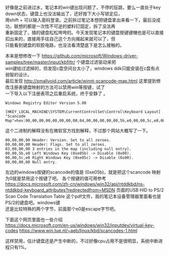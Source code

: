 好像是之前进过水，笔记本的win键出现问题了，不停的狂跳，要么一直处于key down状态，键盘上也没法输出了，还好按下大小写锁定后，   
用shift + 可以输入密码登录。之前拆过笔记本想把键盘拿出来看一下，最后没成功，联想的都是一次性不可逆的塑料钉固定，拆了没法再   
重新固定了，搞的键盘松松垮垮的。今天发现笔记本的键盘按键键帽也是可以直接扣出来的，直接用手往自己这个方向揭起来就可以了，但   
只能看到键盘的软胶电路，也没法看清楚底下是怎么接触的。   

本来是想修改一下 https://github.com/microsoft/Windows-driver-samples/tree/master/input/kbfiltr/ 个键盘过滤驱动来把   
win键给过滤掉的，但发现c盘空间台太小了，windows ddk只能安装在c盘有点弱智的设计。   
最后发现 http://smallvoid.com/article/winnt-scancode-map.html 这里提到修改注册表键盘映射的方法可以禁用win等按键，试了   
一下导入以下注册表项之后重启系统，终于安静了 。
```text
Windows Registry Editor Version 5.00

[HKEY_LOCAL_MACHINE\SYSTEM\CurrentControlSet\Control\Keyboard Layout]
"Scancode Map"=hex:00,00,00,00,00,00,00,00,04,00,00,00,00,00,5b,e0,00,00,5c,e0,00,00,f6,e0,00,00,00,00
```
这个二进制的解释没有在微软官方找到解释，不过那个网站大概写了一下。
```text
00,00,00,00	Header: Version. Set to all zeroes.
00,00,00,00	Header: Flags. Set to all zeroes.
03,00,00,00	3 entries in the map (including null entry).
00,00,5b,e0	Left Windows Key (0xe05b) -> Disable (0x00).
00,00,5c,e0	Right Windows Key (0xe05c) -> Disable (0x00).
00,00,00,00	Null entry.
```

左边的windows按键的scancode的值是 (0xe05b)，就是把这个scancode 映射为0就是禁用这个按键了吧。
各个按键的值可用参考   
https://docs.microsoft.com/zh-cn/windows/win32/api/ntddkbd/ns-ntddkbd-keyboard_attributes?redirectedfrom=MSDN 
页面的USB HID to PS/2 Scan Code Translation Table 这个pdf文件，我的笔记本设备管理器里面看也是PS/2的键盘吧。windows键   
还是比较特殊的两个字节，前面那个e0是escape字节吧。   

下面这个网页里面也一些介绍   
https://docs.microsoft.com/en-us/windows/win32/inputdev/virtual-key-codes
https://www.win.tue.nl/~aeb/linux/kbd/scancodes-1.html


这样禁用，估计键盘还是产生中断的，不过好像cpu占用不是很明显，系统中断进程只有1%。

